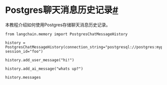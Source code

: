

Postgres聊天消息历史记录[#](#postgres-chat-message-history "此标题的永久链接")
==============================================================

本教程介绍如何使用Postgres存储聊天消息历史记录。

```
from langchain.memory import PostgresChatMessageHistory

history = PostgresChatMessageHistory(connection_string="postgresql://postgres:mypassword@localhost/chat_history", session_id="foo")

history.add_user_message("hi!")

history.add_ai_message("whats up?")

```

```
history.messages

```

